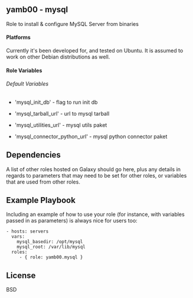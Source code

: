 ## yamb00 - mysql

Role to install & configure MySQL Server from binaries

#### Platforms

Currently it's been developed for, and tested on Ubuntu. It is assumed to work on other Debian distributions as well.

#### Role Variables

###### Default Variables

- 'mysql_init_db' - flag to run init db
- 'mysql_tarball_url' - url to mysql tarball

- 'mysql_utilities_url' - mysql utils paket
- 'mysql_connector_python_url' - mysql python connector paket

Dependencies
------------

A list of other roles hosted on Galaxy should go here, plus any details in regards to parameters that may need to be set for other roles, or variables that are used from other roles.

Example Playbook
----------------

Including an example of how to use your role (for instance, with variables passed in as parameters) is always nice for users too:

    - hosts: servers
	  vars:
	    mysql_basedir: /opt/mysql
	    mysql_root: /var/lib/mysql
      roles:
         - { role: yamb00.mysql }

License
-------

BSD